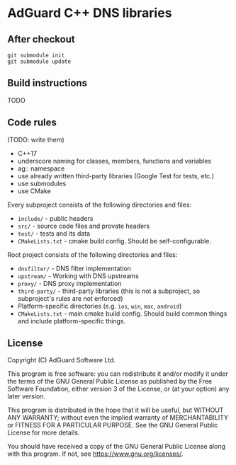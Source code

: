 # AdGuard C++ DNS libraries

## After checkout

```
git submodule init
git submodule update
```

## Build instructions

TODO

## Code rules 

(TODO: write them)

- C++17
- underscore naming for classes, members, functions and variables
- ag:: namespace
- use already written third-party libraries (Google Test for tests, etc.)
- use submodules
- use CMake

Every subproject consists of the following directories and files:
- `include/` - public headers
- `src/` - source code files and provate headers
- `test/` - tests and its data
- `CMakeLists.txt` - cmake build config. Should be self-configurable.

Root project consists of the following directories and files:
- `dnsfilter/` - DNS filter implementation
- `upstream/` - Working with DNS upstreams
- `proxy/` - DNS proxy implementation
- `third-party/` - third-party libraries (this is not a subproject, so subproject's rules are not enforced)
- Platform-specific directories (e.g. `ios`, `win`, `mac`, `android`)
- `CMakeLists.txt` - main cmake build config. Should build common things and include 
  platform-specific things.

## License

Copyright (C) AdGuard Software Ltd.

This program is free software: you can redistribute it and/or modify
it under the terms of the GNU General Public License as published by
the Free Software Foundation, either version 3 of the License, or
(at your option) any later version.

This program is distributed in the hope that it will be useful,
but WITHOUT ANY WARRANTY; without even the implied warranty of
MERCHANTABILITY or FITNESS FOR A PARTICULAR PURPOSE.  See the
GNU General Public License for more details.

You should have received a copy of the GNU General Public License
along with this program.  If not, see <https://www.gnu.org/licenses/>.
